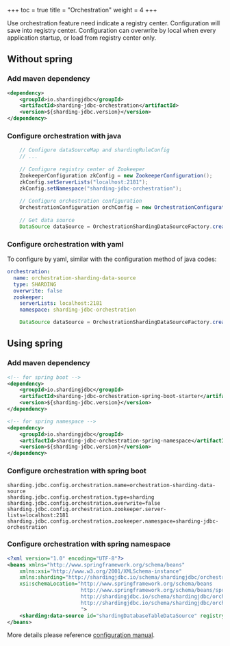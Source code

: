 +++
toc = true
title = "Orchestration"
weight = 4
+++

Use orchestration feature need indicate a registry center. Configuration will save into registry center. Configuration can overwrite by local when every application startup, or load from registry center only.  

## Without spring

### Add maven dependency

```xml
<dependency>
    <groupId>io.shardingjdbc</groupId>
    <artifactId>sharding-jdbc-orchestration</artifactId>
    <version>${sharding-jdbc.version}</version>
</dependency>
```

### Configure orchestration with java

```java
    // Configure dataSourceMap and shardingRuleConfig
    // ...
    
    // Configure registry center of Zookeeper
    ZookeeperConfiguration zkConfig = new ZookeeperConfiguration();
    zkConfig.setServerLists("localhost:2181");
    zkConfig.setNamespace("sharding-jdbc-orchestration");
    
    // Configure orchestration configuration
    OrchestrationConfiguration orchConfig = new OrchestrationConfiguration("orchestration-sharding-data-source", zkConfig, false, OrchestrationConfiguration.SHARDING);
    
    // Get data source
    DataSource dataSource = OrchestrationShardingDataSourceFactory.createDataSource(dataSourceMap, shardingRuleConfig, new ConcurrentHashMap(), new Properties());
```

### Configure orchestration with yaml

To configure by yaml, similar with the configuration method of java codes:

```yaml
orchestration:
  name: orchestration-sharding-data-source
  type: SHARDING
  overwrite: false
  zookeeper:
    serverLists: localhost:2181
    namespace: sharding-jdbc-orchestration
```

```java
    DataSource dataSource = OrchestrationShardingDataSourceFactory.createDataSource(yamlFile);
```

## Using spring

### Add maven dependency

```xml
<!-- for spring boot -->
<dependency>
    <groupId>io.shardingjdbc</groupId>
    <artifactId>sharding-jdbc-orchestration-spring-boot-starter</artifactId>
    <version>${sharding-jdbc.version}</version>
</dependency>

<!-- for spring namespace -->
<dependency>
    <groupId>io.shardingjdbc</groupId>
    <artifactId>sharding-jdbc-orchestration-spring-namespace</artifactId>
    <version>${sharding-jdbc.version}</version>
</dependency>
```

### Configure orchestration with spring boot

```properties
sharding.jdbc.config.orchestration.name=orchestration-sharding-data-source
sharding.jdbc.config.orchestration.type=sharding
sharding.jdbc.config.orchestration.overwrite=false
sharding.jdbc.config.orchestration.zookeeper.server-lists=localhost:2181
sharding.jdbc.config.orchestration.zookeeper.namespace=sharding-jdbc-orchestration
```

### Configure orchestration with spring namespace

```xml
<?xml version="1.0" encoding="UTF-8"?>
<beans xmlns="http://www.springframework.org/schema/beans"
    xmlns:xsi="http://www.w3.org/2001/XMLSchema-instance" 
    xmlns:sharding="http://shardingjdbc.io/schema/shardingjdbc/orchestration/sharding" 
    xsi:schemaLocation="http://www.springframework.org/schema/beans 
                        http://www.springframework.org/schema/beans/spring-beans.xsd
                        http://shardingjdbc.io/schema/shardingjdbc/orchestration/sharding 
                        http://shardingjdbc.io/schema/shardingjdbc/orchestration/sharding/sharding.xsd
                        ">
    <sharding:data-source id="shardingDatabaseTableDataSource" registry-center-ref="regCenter" />
</beans>
```

More details please reference [configuration manual](/manual/sharding-jdbc/configuration/).

